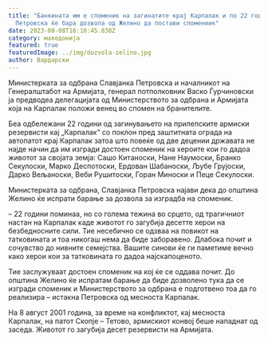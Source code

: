 ```yaml
---
title: "Банкината им е споменик на загинатите крај Карпалак и по 22 години:
  Петровска ќе бара дозвола од Желино да постави спомениик"
date: 2023-08-08T16:16:45.838Z
category: македонија
featured: true
featuredImage: ../img/dozvola-zelino.jpg
author: Вардарски
---
```

<!--StartFragment-->

Министерката за одбрана Славјанка Петровска и началникот на Генералштабот на Армијата, генерал потполковник Васко Ѓурчиновски ја предводеа делегацијата од Министерството за одбрана и Армијата која на Карпалак положи венец во спомен на бранителите.



<!--EndFragment--><!--StartFragment-->

Беа одбележани 22 години од загинувањето на прилепските армиски резервисти кај „Карпалак“ со поклон пред заштитната ограда на автопатот крај Карпалак затоа што повеќе од две децении државата не најде начин да им изгради достоен споменик на хероите кои го дадоа животот за својата земја: Сашо Китаноски, Нане Наумоски, Бранко Секулоски, Марко Деспотоски, Ердован Шабаноски, Љубе Грујоски, Дарко Вељаноски, Веби Рушитоски, Горан Миноски и Пеце Секулоски.

Министерката за одбрана, Славјанка Петровска најави дека до општина Желино ќе испрати барање за дозвола за изградба на споменик.

– 22 години поминаа, но со голема тежина во срцето, од трагичниот настан на Карпалак каде животот го загубија десетте херои на безбедносните сили. Тие несебично се одзваа на повикот на татковината и тоа никогаш нема да биде заборавено. Длабока почит и сочувство до нивните семејства. Вашите синови ќе ги паметиме вечно како херои кои за татковината го дадоа најскапоценото.

Тие заслужуваат достоен споменик на кој ќе се оддава почит. До општина Желино ќе испратам барање да биде дозволено тука да се изгради споменик и Министерството за одбрана е подготвено тоа да го реализира – истакна Петровска од месноста Карпалак.

На 8 август 2001 година, за време на конфликтот, кај месноста Карпалак, на патот Скопје – Тетово, армискиот конвој беше нападнат од заседа. Животот го загубија десет резервисти на Армијата.

<!--EndFragment-->